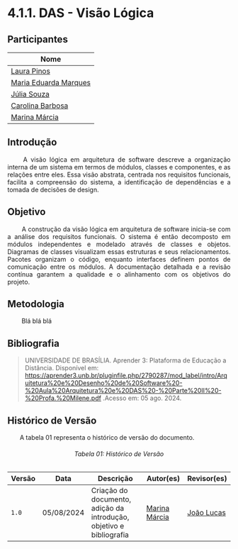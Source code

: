 # **4.1.1. DAS - Visão Lógica**

## Participantes

| Nome                                                        |
| ----------------------------------------------------------- |
| [Laura Pinos](https://github.com/laurapinos)                |
| [Maria Eduarda Marques](https://github.com/EduardaSMarques) |
| [Júlia Souza](https://github.com/JuliaSSouza)               |
| [Carolina Barbosa](https://github.com/CarolinaBarb)         |
| [Marina Márcia](https://github.com/The-Boss-Nina)           |

## **Introdução**

<p align="justify">
&emsp;&emsp; A visão lógica em arquitetura de software descreve a organização interna de um sistema em termos de módulos, classes e componentes, e as relações entre eles. Essa visão abstrata, centrada nos requisitos funcionais, facilita a compreensão do sistema, a identificação de dependências e a tomada de decisões de design.
</p> 

## **Objetivo**

<p align="justify">
&emsp;&emsp; A construção da visão lógica em arquitetura de software inicia-se com a análise dos requisitos funcionais. O sistema é então decomposto em módulos independentes e modelado através de classes e objetos. Diagramas de classes visualizam essas estruturas e seus relacionamentos. Pacotes organizam o código, enquanto interfaces definem pontos de comunicação entre os módulos. A documentação detalhada e a revisão contínua garantem a qualidade e o alinhamento com os objetivos do projeto.
</p>

## **Metodologia**

<p align="justify">
&emsp;&emsp; Blá blá blá

## **Bibliografia**

> UNIVERSIDADE DE BRASÍLIA. Aprender 3: Plataforma de Educação a Distância. Disponível em:
https://aprender3.unb.br/pluginfile.php/2790287/mod_label/intro/Arquitetura%20e%20Desenho%20de%20Software%20-%20Aula%20Arquitetura%20e%20DAS%20-%20Parte%20II%20-%20Profa.%20Milene.pdf .Acesso em: 05 ago. 2024.

## **Histórico de Versão**
<p align="justify">
&emsp;&emsp;A tabela 01 representa o histórico de versão do documento.
</p>

<h6 align="center">Tabela 01: Histórico de Versão</h6>
<div align="center">

| Versão | Data       | Descrição            | Autor(es)                                           | Revisor(es) |
| ------ | ---------- | -------------------- | --------------------------------------------------- | ----------- |
| `1.0`  | 05/08/2024 | Criação do documento, adição da introdução, objetivo e bibliografia | [Marina Márcia](https://github.com/The-Boss-Nina)    | [João Lucas](https://github.com/Jlmsousa)
